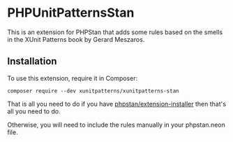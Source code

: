 # PHPUnitPatternsStan
This is an extension for PHPStan that adds some rules based on 
the smells in the XUnit Patterns book by Gerard Meszaros.


## Installation

To use this extension, require it in Composer:

```
composer require --dev xunitpatterns/xunitpatterns-stan
```

That is all you need to do if you have 
[phpstan/extension-installer](https://github.com/phpstan/extension-installer) 
then that's all you need to do.

Otherwise, you will need to include the rules manually in your phpstan.neon file.

